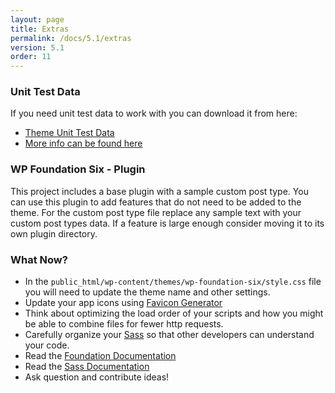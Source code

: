 ```yaml
---
layout: page
title: Extras
permalink: /docs/5.1/extras
version: 5.1
order: 11
---
```


### Unit Test Data

If you need unit test data to work with you can download it from here:

- [Theme Unit Test Data](https://wpcom-themes.svn.automattic.com/demo/theme-unit-test-data.xml)
- [More info can be found here](https://codex.wordpress.org/Theme_Unit_Test)

### WP Foundation Six - Plugin

This project includes a base plugin with a sample custom post type. You can use this plugin to add features that do not need to be added to the theme. For the custom post type file replace any sample text with your custom post types data. If a feature is large enough consider moving it to its own plugin directory.

### What Now?

- In the `public_html/wp-content/themes/wp-foundation-six/style.css` file you will need to update the theme name and other settings.
- Update your app icons using [Favicon Generator](http://realfavicongenerator.net/)
- Think about optimizing the load order of your scripts and how you might be able to combine files for fewer http requests.
- Carefully organize your [Sass](http://sass-lang.com/) so that other developers can understand your code.
- Read the [Foundation Documentation](http://foundation.zurb.com/sites/docs/)
- Read the [Sass Documentation](http://sass-lang.com/guide)
- Ask question and contribute ideas!

